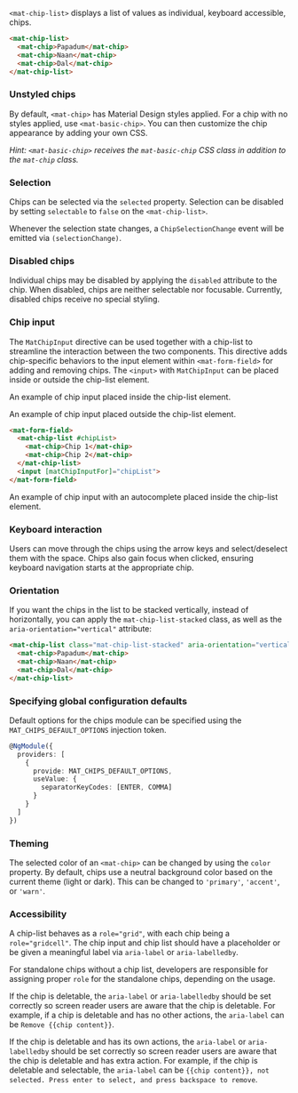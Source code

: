 `<mat-chip-list>` displays a list of values as individual, keyboard accessible, chips.

<!-- example(chips-overview) -->

```html
<mat-chip-list>
  <mat-chip>Papadum</mat-chip>
  <mat-chip>Naan</mat-chip>
  <mat-chip>Dal</mat-chip>
</mat-chip-list>
```

### Unstyled chips
By default, `<mat-chip>` has Material Design styles applied. For a chip with no styles applied,
use `<mat-basic-chip>`. You can then customize the chip appearance by adding your own CSS.

_Hint: `<mat-basic-chip>` receives the `mat-basic-chip` CSS class in addition to the `mat-chip` class._

### Selection
Chips can be selected via the `selected` property. Selection can be disabled by setting
`selectable` to `false` on the `<mat-chip-list>`.

Whenever the selection state changes, a `ChipSelectionChange` event will be emitted via
`(selectionChange)`.

### Disabled chips
Individual chips may be disabled by applying the `disabled` attribute to the chip. When disabled,
chips are neither selectable nor focusable. Currently, disabled chips receive no special styling.

### Chip input
The `MatChipInput` directive can be used together with a chip-list to streamline the interaction
between the two components. This directive adds chip-specific behaviors to the input element
within `<mat-form-field>` for adding and removing chips. The `<input>` with `MatChipInput` can
be placed inside or outside the chip-list element.

An example of chip input placed inside the chip-list element.
<!-- example(chips-input) -->

An example of chip input placed outside the chip-list element.

```html
<mat-form-field>
  <mat-chip-list #chipList>
    <mat-chip>Chip 1</mat-chip>
    <mat-chip>Chip 2</mat-chip>
  </mat-chip-list>
  <input [matChipInputFor]="chipList">
</mat-form-field>
```

An example of chip input with an autocomplete placed inside the chip-list element.
<!-- example(chips-autocomplete) -->

### Keyboard interaction
Users can move through the chips using the arrow keys and select/deselect them with the space. Chips
also gain focus when clicked, ensuring keyboard navigation starts at the appropriate chip.

### Orientation
If you want the chips in the list to be stacked vertically, instead of horizontally, you can apply
the `mat-chip-list-stacked` class, as well as the `aria-orientation="vertical"` attribute:

```html
<mat-chip-list class="mat-chip-list-stacked" aria-orientation="vertical">
  <mat-chip>Papadum</mat-chip>
  <mat-chip>Naan</mat-chip>
  <mat-chip>Dal</mat-chip>
</mat-chip-list>
```

### Specifying global configuration defaults
Default options for the chips module can be specified using the `MAT_CHIPS_DEFAULT_OPTIONS`
injection token.

```ts
@NgModule({
  providers: [
    {
      provide: MAT_CHIPS_DEFAULT_OPTIONS,
      useValue: {
        separatorKeyCodes: [ENTER, COMMA]
      }
    }
  ]
})
```

### Theming
The selected color of an `<mat-chip>` can be changed by using the `color` property. By default, chips
use a neutral background color based on the current theme (light or dark). This can be changed to
`'primary'`, `'accent'`, or `'warn'`.

### Accessibility
A chip-list behaves as a `role="grid"`, with each chip being a `role="gridcell"`. The chip input
and chip list should have a placeholder or be given a meaningful label via `aria-label` or
`aria-labelledby`.

For standalone chips without a chip list, developers are responsible for assigning proper `role`
for the standalone chips, depending on the usage.

If the chip is deletable, the `aria-label` or `aria-labelledby` should be set correctly so screen
reader users are aware that the chip is deletable. For example, if a chip is deletable and has no
other actions, the `aria-label` can be `Remove {{chip content}}`.

If the chip is deletable and has its own actions, the `aria-label` or `aria-labelledby` should be
set correctly so screen reader users are aware that the chip is deletable and has extra action. For
example, if the chip is deletable and selectable, the `aria-label` can be
`{{chip content}}, not selected. Press enter to select, and press backspace to remove`.
